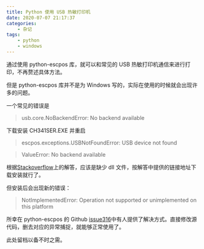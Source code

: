 ```yaml
---
title: Python 使用 USB 热敏打印机
date: 2020-07-07 21:17:37
categories:
    - 杂记
tags:
    - python
    - windows
---
```


通过使用 python-escpos 库，就可以和常见的 USB 热敏打印机通信来进行打印，不再赘述具体方法。

但是 python-escpos 库并不是为 Windows 写的，实际在使用的时候就会出现许多的问题。

一个常见的错误是

> usb.core.NoBackendError: No backend available

下载安装 CH341SER.EXE 并重启

> escpos.exceptions.USBNotFoundError: USB device not found

> ValueError: No backend available

根据[Stackoverflow](https://stackoverflow.com/questions/13773132/pyusb-on-windows-no-backend-available)上的解答，应该是缺少 dll 文件，按解答中提供的链接地址下载安装就行了。

但安装后会出现新的错误：

> NotImplementedError: Operation not supported or unimplemented on this platform

所幸在 python-escpos 的 Github [issue316](https://github.com/python-escpos/python-escpos/issues/316)中有人提供了解决方式。直接修改源代码，删去对应的异常捕捉，就能够正常使用了。

此处留档以备不时之需。
